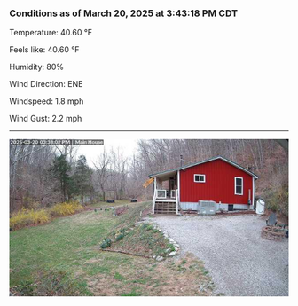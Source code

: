 ### Conditions as of March 20, 2025 at 3:43:18 PM CDT 

Temperature: 40.60 &deg;F

Feels like: 40.60 &deg;F

Humidity: 80%

Wind Direction: ENE

Windspeed: 1.8 mph

Wind Gust: 2.2 mph

---

<img src="./images/latest.jpeg"/>

